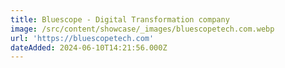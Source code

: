 ```yaml
---
title: Bluescope - Digital Transformation company
image: /src/content/showcase/_images/bluescopetech.com.webp
url: 'https://bluescopetech.com'
dateAdded: 2024-06-10T14:21:56.000Z
---
```


